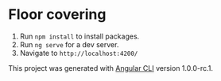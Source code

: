 # Floor covering

1. Run `npm install` to install packages.
2. Run `ng serve` for a dev server.
3. Navigate to `http://localhost:4200/`

This project was generated with [Angular CLI](https://github.com/angular/angular-cli) version 1.0.0-rc.1.

